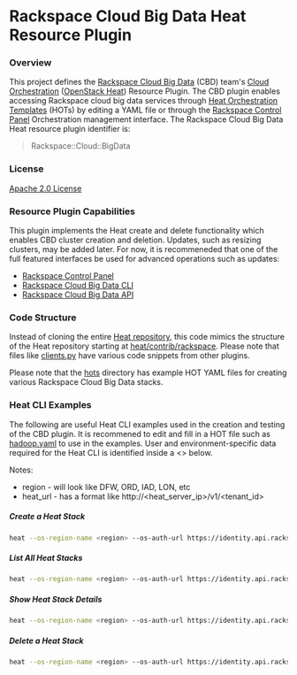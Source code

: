 Rackspace Cloud Big Data Heat Resource Plugin
=============================================

### Overview
This project defines the [Rackspace Cloud Big Data](http://www.rackspace.com/en-us/cloud/big-data) (CBD) team's [Cloud Orchestration](http://www.rackspace.com/en-us/cloud/orchestration) ([OpenStack Heat](https://wiki.openstack.org/wiki/Heat)) Resource Plugin. The CBD plugin enables accessing Rackspace cloud big data services through [Heat Orchestration Templates](http://docs.openstack.org/developer/heat/template_guide/hot_guide.html) (HOTs) by editing a YAML file or through the [Rackspace Control Panel](https://mycloud.rackspace.com/) Orchestration management interface. The Rackspace Cloud Big Data Heat resource plugin identifier is:

> Rackspace::Cloud::BigData

### License
[Apache 2.0 License](http://www.apache.org/licenses/LICENSE-2.0)

### Resource Plugin Capabilities
This plugin implements the Heat create and delete functionality which enables CBD cluster creation and deletion. Updates, such as resizing clusters, may be added later. For now, it is recommeneded that one of the full featured interfaces be used for advanced operations such as updates:
* [Rackspace Control Panel](https://mycloud.rackspace.com/)
* [Rackspace Cloud Big Data CLI](https://github.com/rackerlabs/python-lavaclient/)
* [Rackspace Cloud Big Data API](http://docs.rackspace.com/cbd/api/v1.0/cbd-devguide/content/overview.html)

### Code Structure
Instead of cloning the entire [Heat repository](https://github.com/openstack/heat), this code mimics the structure of the Heat repository starting at [heat/contrib/rackspace](https://github.com/openstack/heat/tree/master/contrib/rackspace). Please note that files like [clients.py](https://github.com/rackerlabs/cbd_heat_plugin/blob/master/rackspace/clients.py) have various code snippets from other plugins.

Please note that the [hots](https://github.com/rackerlabs/cbd_heat_plugin/tree/master/hots) directory has example HOT YAML files for creating various Rackspace Cloud Big Data stacks.

### Heat CLI Examples
The following are useful Heat CLI examples used in the creation and testing of the CBD plugin. It is recommened to edit and fill in a HOT file such as [hadoop.yaml](https://github.com/rackerlabs/cbd_heat_plugin/blob/master/hots/hadoop.yaml) to use in the examples. User and environment-specific data required for the Heat CLI is identified inside a <> below.

Notes:
* region - will look like DFW, ORD, IAD, LON, etc
* heat_url - has a format like http://<heat_server_ip>/v1/<tenant_id>

##### Create a Heat Stack
```sh
heat --os-region-name <region> --os-auth-url https://identity.api.rackspacecloud.com/v2.0/ --os-tenant-id <tenant_id> --heat-url <heat_url> --os-username <user_name> --os-password <password> stack-create -f <hot_template> <my_heat_stack_name>
```

##### List All Heat Stacks
```sh
heat --os-region-name <region> --os-auth-url https://identity.api.rackspacecloud.com/v2.0/ --os-tenant-id <tenant_id> --heat-url <heat_url> --os-username <user_name> --os-password <password> stack-list
```

##### Show Heat Stack Details
```sh
heat --os-region-name <region> --os-auth-url https://identity.api.rackspacecloud.com/v2.0/ --os-tenant-id <tenant_id> --heat-url <heat_url> --os-username <user_name> --os-password <password> stack-show <my_heat_stack_name>
```

##### Delete a Heat Stack
```sh
heat --os-region-name <region> --os-auth-url https://identity.api.rackspacecloud.com/v2.0/ --os-tenant-id <tenant_id> --heat-url <heat_url> --os-username <user_name> --os-password <password> stack-delete <my_heat_stack_name>
```
